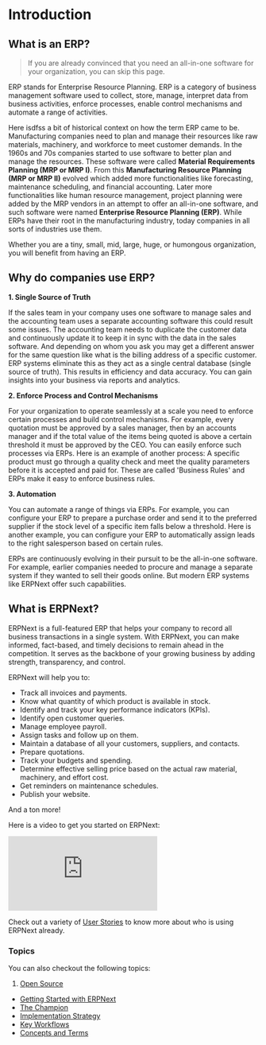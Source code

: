 <!-- add-breadcrumbs -->
# Introduction

## What is an ERP?

> If you are already convinced that you need an all-in-one software for your organization, you can skip this page.

ERP stands for Enterprise Resource Planning. ERP is a category of business management software used to collect, store, manage, interpret data from business activities, enforce processes, enable control mechanisms and automate a range of activities.

Here isdfss a bit of historical context on how the term ERP came to be. Manufacturing companies need to plan and manage their resources like raw materials, machinery, and workforce to meet customer demands. In the 1960s and 70s companies started to use software to better plan and manage the resources. These software were called **Material Requirements Planning (MRP or MRP I)**. From this **Manufacturing Resource Planning (MRP or MRP II)** evolved which added more functionalities like forecasting, maintenance scheduling, and financial accounting. Later more functionalities like human resource management, project planning were added by the MRP vendors in an attempt to offer an all-in-one software, and such software were named **Enterprise Resource Planning (ERP)**. While ERPs have their root in the manufacturing industry, today companies in all sorts of industries use them.

Whether you are a tiny, small, mid, large, huge, or humongous organization, you will benefit from having an ERP.

## Why do companies use ERP?

**1. Single Source of Truth**

If the sales team in your company uses one software to manage sales and the accounting team uses a separate accounting software this could result some issues. The accounting team needs to duplicate the customer data and continuously update it to keep it in sync with the data in the sales software. And depending on whom you ask you may get a different answer for the same question like what is the billing address of a specific customer. ERP systems eliminate this as they act as a single central database (single source of truth). This results in efficiency and data accuracy. You can gain insights into your business via reports and analytics.

**2. Enforce Process and Control Mechanisms**

For your organization to operate seamlessly at a scale you need to enforce certain processes and build control mechanisms. For example, every quotation must be approved by a sales manager, then by an accounts manager and if the total value of the items being quoted is above a certain threshold it must be approved by the CEO. You can easily enforce such processes via ERPs. Here is an example of another process: A specific product must go through a quality check and meet the quality parameters before it is accepted and paid for. These are called 'Business Rules' and ERPs make it easy to enforce business rules.

**3. Automation**

You can automate a range of things via ERPs. For example, you can configure your ERP to prepare a purchase order and send it to the preferred supplier if the stock level of a specific item falls below a threshold. Here is another example, you can configure your ERP to automatically assign leads to the right salesperson based on certain rules.

ERPs are continuously evolving in their pursuit to be the all-in-one software. For example, earlier companies needed to procure and manage a separate system if they wanted to sell their goods online. But modern ERP systems like ERPNext offer such capabilities.

## What is ERPNext?

ERPNext is a full-featured ERP that helps your company to record all business transactions in a single system. With ERPNext, you can make informed, fact-based, and timely decisions to remain ahead in the competition. It serves as the backbone of your growing business by adding strength, transparency, and control.

ERPNext will help you to:

- Track all invoices and payments.
- Know what quantity of which product is available in stock.
- Identify and track your key performance indicators (KPIs).
- Identify open customer queries.
- Manage employee payroll.
- Assign tasks and follow up on them.
- Maintain a database of all your customers, suppliers, and contacts.
- Prepare quotations.
- Track your budgets and spending.
- Determine effective selling price based on the actual raw material, machinery, and effort cost.
- Get reminders on maintenance schedules.
- Publish your website.

And a ton more!

Here is a video to get you started on ERPNext:

<div>
  <div class='embed-container'>
    <iframe src='https://www.youtube.com/embed/j60xyNFqX_A' frameborder='0' allowfullscreen>
    </iframe>
  </div>
</div>

Check out a variety of [User Stories](https://erpnext.org/stories) to know more about who is using ERPNext already.


### Topics
You can also checkout the following topics:

1. [Open Source](/docs/user/manual/en/introduction/open-source)
- [Getting Started with ERPNext](/docs/user/manual/en/introduction/getting-started-with-erpnext)
- [The Champion](/docs/user/manual/en/introduction/the-champion)
- [Implementation Strategy](/docs/user/manual/en/introduction/implementation-strategy)
- [Key Workflows](/docs/user/manual/en/introduction/key-workflows)
- [Concepts and Terms](/docs/user/manual/en/introduction/concepts-and-terms)
